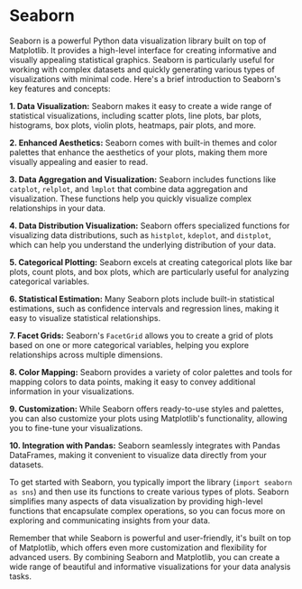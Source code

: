 # Seaborn

Seaborn is a powerful Python data visualization library built on top of Matplotlib. It provides a high-level interface for creating informative and visually appealing statistical graphics. Seaborn is particularly useful for working with complex datasets and quickly generating various types of visualizations with minimal code. Here's a brief introduction to Seaborn's key features and concepts:

**1. Data Visualization:** Seaborn makes it easy to create a wide range of statistical visualizations, including scatter plots, line plots, bar plots, histograms, box plots, violin plots, heatmaps, pair plots, and more.

**2. Enhanced Aesthetics:** Seaborn comes with built-in themes and color palettes that enhance the aesthetics of your plots, making them more visually appealing and easier to read.

**3. Data Aggregation and Visualization:** Seaborn includes functions like `catplot`, `relplot`, and `lmplot` that combine data aggregation and visualization. These functions help you quickly visualize complex relationships in your data.

**4. Data Distribution Visualization:** Seaborn offers specialized functions for visualizing data distributions, such as `histplot`, `kdeplot`, and `distplot`, which can help you understand the underlying distribution of your data.

**5. Categorical Plotting:** Seaborn excels at creating categorical plots like bar plots, count plots, and box plots, which are particularly useful for analyzing categorical variables.

**6. Statistical Estimation:** Many Seaborn plots include built-in statistical estimations, such as confidence intervals and regression lines, making it easy to visualize statistical relationships.

**7. Facet Grids:** Seaborn's `FacetGrid` allows you to create a grid of plots based on one or more categorical variables, helping you explore relationships across multiple dimensions.

**8. Color Mapping:** Seaborn provides a variety of color palettes and tools for mapping colors to data points, making it easy to convey additional information in your visualizations.

**9. Customization:** While Seaborn offers ready-to-use styles and palettes, you can also customize your plots using Matplotlib's functionality, allowing you to fine-tune your visualizations.

**10. Integration with Pandas:** Seaborn seamlessly integrates with Pandas DataFrames, making it convenient to visualize data directly from your datasets.

To get started with Seaborn, you typically import the library (`import seaborn as sns`) and then use its functions to create various types of plots. Seaborn simplifies many aspects of data visualization by providing high-level functions that encapsulate complex operations, so you can focus more on exploring and communicating insights from your data.

Remember that while Seaborn is powerful and user-friendly, it's built on top of Matplotlib, which offers even more customization and flexibility for advanced users. By combining Seaborn and Matplotlib, you can create a wide range of beautiful and informative visualizations for your data analysis tasks.
